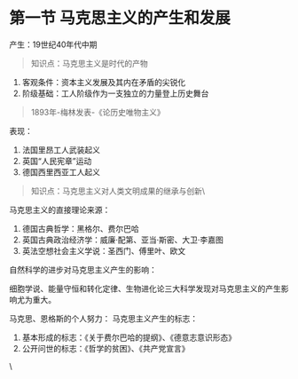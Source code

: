 # 第一节 马克思主义的产生和发展

产生：19世纪40年代中期

> 知识点：马克思主义是时代的产物

1. 客观条件：资本主义发展及其内在矛盾的尖锐化
2. 阶级基础：工人阶级作为一支独立的力量登上历史舞台

> 1893年-梅林发表-《论历史唯物主义》

表现：

1. 法国里昂工人武装起义
2. 英国“人民宪章”运动
3. 德国西里西亚工人起义

> 知识点：马克思主义对人类文明成果的继承与创新\\

马克思主义的直接理论来源：

1. 德国古典哲学：黑格尔、费尔巴哈
2. 英国古典政治经济学：威廉·配第、亚当·斯密、大卫·李嘉图
3. 英法空想社会主义学说：圣西门、傅里叶、欧文

自然科学的进步对马克思主义产生的影响：

细胞学说、能量守恒和转化定律、生物进化论三大科学发现对马克思主义的产生影响尤为重大。

马克思、恩格斯的个人努力： 马克思主义产生的标志：

1. 基本形成的标志：《关于费尔巴哈的提纲》、《德意志意识形态》
2. 公开问世的标志：《哲学的贫困》、《共产党宣言》

\\
